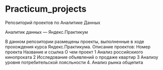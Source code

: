# Practicum_projects
Репозиторий проектов по Аналитике Данных

Аналитик данных — Яндекс.Практикум

В данном репозитории размещены проекты, выполненные в ходе прохождения курса Яндекс.Практикума.
Описание проектов:
Номер проекта 	Название и ссылка 	О чем проект
1 	Анализ российскиого кинопроката
2 	Исследование объявлений о продаже квартир
3 	Анализу уровня потребительской лоясльности
4. Анализ рынка общепита
